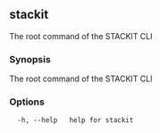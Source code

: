 ## stackit

The root command of the STACKIT CLI

### Synopsis

The root command of the STACKIT CLI

### Options

```
  -h, --help   help for stackit
```

